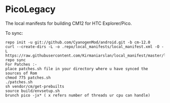 PicoLegacy
==============

The local manifests for building CM12 for HTC Explorer/Pico.

To sync:

    repo init -u git://github.com/CyanogenMod/android.git -b cm-12.0
    curl --create-dirs -L -o .repo/local_manifests/local_manifest.xml -O -L https://raw.githubusercontent.com/Kirmaniarslan/local_manifest/master/local_manifest.xml
    repo sync
    For Patches :-
    place patches.sh file in your directory where u have synced the sources of Rom
    chmod 775 patches.sh
    ./patches.sh
    sh vendor/cm/get-prebuilts
    source build/envsetup.sh
    brunch pico -jx* ( x refers number of threads ur cpu can handle)
